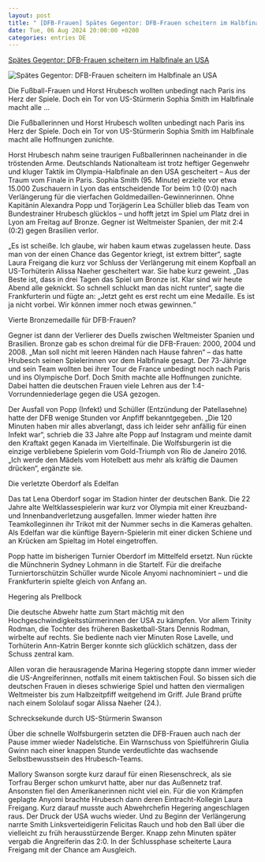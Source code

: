 ```yaml
---
layout: post
title: " [DFB-Frauen] Spätes Gegentor: DFB-Frauen scheitern im Halbfinale an USA"
date: Tue, 06 Aug 2024 20:00:00 +0200
categories: entries DE
---
```

[Spätes Gegentor: DFB-Frauen scheitern im Halbfinale an USA](https://bnn.de/nachrichten/deutschland-und-welt/spaetes-gegentor-dfb-frauen-scheitern-im-halbfinale-an-usa)

![Spätes Gegentor: DFB-Frauen scheitern im Halbfinale an USA](https://static.bnn.de/nachrichten/deutschland-und-welt/urn-newsml-dpacom-20090101-240806-935-198250-u1ldze/alternates/LANDSCAPE_13x7_BASE/urn-newsml-dpacom-20090101-240806-935-198250)

Die Fußball-Frauen und Horst Hrubesch wollten unbedingt nach Paris ins Herz der Spiele. Doch ein Tor von US-Stürmerin Sophia Smith im Halbfinale macht alle ...

Die Fußballerinnen und Horst Hrubesch wollten unbedingt nach Paris ins Herz der Spiele. Doch ein Tor von US-Stürmerin Sophia Smith im Halbfinale macht alle Hoffnungen zunichte.

Horst Hrubesch nahm seine traurigen Fußballerinnen nacheinander in die tröstenden Arme. Deutschlands Nationalteam ist trotz heftiger Gegenwehr und kluger Taktik im Olympia-Halbfinale an den USA gescheitert – Aus der Traum vom Finale in Paris. Sophia Smith (95. Minute) erzielte vor etwa 15.000 Zuschauern in Lyon das entscheidende Tor beim 1:0 (0:0) nach Verlängerung für die vierfachen Goldmedaillen-Gewinnerinnen. Ohne Kapitänin Alexandra Popp und Torjägerin Lea Schüller blieb das Team von Bundestrainer Hrubesch glücklos – und hofft jetzt im Spiel um Platz drei in Lyon am Freitag auf Bronze. Gegner ist Weltmeister Spanien, der mit 2:4 (0:2) gegen Brasilien verlor.

„Es ist scheiße. Ich glaube, wir haben kaum etwas zugelassen heute. Dass man von der einen Chance das Gegentor kriegt, ist extrem bitter“, sagte Laura Freigang die kurz vor Schluss der Verlängerung mit einem Kopfball an US-Torhüterin Alissa Naeher gescheitert war. Sie habe kurz geweint. „Das Beste ist, dass in drei Tagen das Spiel um Bronze ist. Klar sind wir heute Abend alle geknickt. So schnell schluckt man das nicht runter“, sagte die Frankfurterin und fügte an: „Jetzt geht es erst recht um eine Medaille. Es ist ja nicht vorbei. Wir können immer noch etwas gewinnen.“

Vierte Bronzemedaille für DFB-Frauen?

Gegner ist dann der Verlierer des Duells zwischen Weltmeister Spanien und Brasilien. Bronze gab es schon dreimal für die DFB-Frauen: 2000, 2004 und 2008. „Man soll nicht mit leeren Händen nach Hause fahren“ – das hatte Hrubesch seinen Spielerinnen vor dem Halbfinale gesagt. Der 73-Jährige und sein Team wollten bei ihrer Tour de France unbedingt noch nach Paris und ins Olympische Dorf. Doch Smith machte alle Hoffnungen zunichte. Dabei hatten die deutschen Frauen viele Lehren aus der 1:4-Vorrundenniederlage gegen die USA gezogen.

Der Ausfall von Popp (Infekt) und Schüller (Entzündung der Patellasehne) hatte der DFB wenige Stunden vor Anpfiff bekanntgegeben. „Die 120 Minuten haben mir alles abverlangt, dass ich leider sehr anfällig für einen Infekt war“, schrieb die 33 Jahre alte Popp auf Instagram und meinte damit den Kraftakt gegen Kanada im Viertelfinale. Die Wolfsburgerin ist die einzige verbliebene Spielerin vom Gold-Triumph von Rio de Janeiro 2016. „Ich werde den Mädels vom Hotelbett aus mehr als kräftig die Daumen drücken“, ergänzte sie.

Die verletzte Oberdorf als Edelfan

Das tat Lena Oberdorf sogar im Stadion hinter der deutschen Bank. Die 22 Jahre alte Weltklassespielerin war kurz vor Olympia mit einer Kreuzband- und Innenbandverletzung ausgefallen. Immer wieder hatten ihre Teamkolleginnen ihr Trikot mit der Nummer sechs in die Kameras gehalten. Als Edelfan war die künftige Bayern-Spielerin mit einer dicken Schiene und an Krücken am Spieltag im Hotel eingetroffen.

Popp hatte im bisherigen Turnier Oberdorf im Mittelfeld ersetzt. Nun rückte die Münchnerin Sydney Lohmann in die Startelf. Für die dreifache Turniertorschützin Schüller wurde Nicole Anyomi nachnominiert – und die Frankfurterin spielte gleich von Anfang an.

Hegering als Prellbock

Die deutsche Abwehr hatte zum Start mächtig mit den Hochgeschwindigkeitsstürmerinnen der USA zu kämpfen. Vor allem Trinity Rodman, die Tochter des früheren Basketball-Stars Dennis Rodman, wirbelte auf rechts. Sie bediente nach vier Minuten Rose Lavelle, und Torhüterin Ann-Katrin Berger konnte sich glücklich schätzen, dass der Schuss zentral kam.

Allen voran die herausragende Marina Hegering stoppte dann immer wieder die US-Angreiferinnen, notfalls mit einem taktischen Foul. So bissen sich die deutschen Frauen in dieses schwierige Spiel und hatten den viermaligen Weltmeister bis zum Halbzeitpfiff weitgehend im Griff. Jule Brand prüfte nach einem Sololauf sogar Alissa Naeher (24.).

Schrecksekunde durch US-Stürmerin Swanson

Über die schnelle Wolfsburgerin setzten die DFB-Frauen auch nach der Pause immer wieder Nadelstiche. Ein Warnschuss von Spielführerin Giulia Gwinn nach einer knappen Stunde verdeutlichte das wachsende Selbstbewusstsein des Hrubesch-Teams.

Mallory Swanson sorgte kurz darauf für einen Riesenschreck, als sie Torfrau Berger schon umkurvt hatte, aber nur das Außennetz traf. Ansonsten fiel den Amerikanerinnen nicht viel ein. Für die von Krämpfen geplagte Anyomi brachte Hrubesch dann deren Eintracht-Kollegin Laura Freigang. Kurz darauf musste auch Abwehrchefin Hegering angeschlagen raus. Der Druck der USA wuchs wieder. Und zu Beginn der Verlängerung narrte Smith Linksverteidigerin Felicitas Rauch und hob den Ball über die vielleicht zu früh herausstürzende Berger. Knapp zehn Minuten später vergab die Angreiferin das 2:0. In der Schlussphase scheiterte Laura Freigang mit der Chance am Ausgleich.

